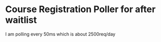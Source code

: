 # Course Registration Poller for after waitlist

I am polling every 50ms which is about 2500req/day
